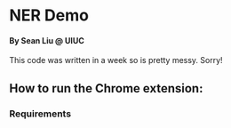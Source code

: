 # NER Demo
#### By Sean Liu @ UIUC
This code was written in a week so is pretty messy. Sorry! 

## How to run the Chrome extension: 
### Requirements 

